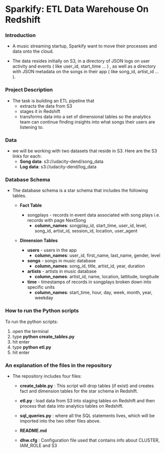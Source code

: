 # Sparkify: ETL Data Warehouse On Redshift

### Introduction

- A music streaming startup, Sparkify want to move their processes and data onto the cloud. 

- The data resides initially on S3, in a directory of JSON logs on user activity and events ( like user_id, start_time ... ) , as well as a directory with JSON metadata on the songs in their app ( like song_id, artist_id ... ).

### Project Description

- The task is building an ETL pipeline that 
    - extracts the data from S3
    - stages it in Redshift
    - transforms data into a set of dimensional tables so the analytics team can continue finding insights into what songs their users are listening to.

### Data 
- we will be working with two datasets that reside in S3. Here are the S3 links for each:
    - **Song data**: s3://udacity-dend/song_data
    - **Log data**: s3://udacity-dend/log_data


### Database Schema

- The database schema is a star schema that includes the following tables.
    - **Fact Table**
        - songplays - records in event data associated with song plays i.e. records with page NextSong 
            - **column_names**: songplay_id, start_time, user_id, level, song_id, artist_id, session_id, location, user_agent

    - **Dimension Tables**
        - **users** - users in the app
            - **column_names**: user_id, first_name, last_name, gender, level
        - **songs** - songs in music database
            - **column_names**: song_id, title, artist_id, year, duration
        - **artists** - artists in music database
            - **column_names**: artist_id, name, location, lattitude, longitude
        - **time** - timestamps of records in songplays broken down into specific units
            - **column_names**: start_time, hour, day, week, month, year, weekday


### How to run the Python scripts
To run the python scripts:
1. open the terminal 
2. type **python create_tables.py**
3. hit enter 
4. type **python etl.py**
5. hit enter 



### An explanation of the files in the repository 
- The repository includes four files:

    - **create_table.py** : This script will drop tables (if exist)  and creates fact and dimension tables for the star schema in Redshift.
    
    - **etl.py** : load data from S3 into staging tables on Redshift and then process that data into analytics tables on Redshift.
    
    - **sql_queries.py** : where all the SQL statements lives, which will be imported into the two other files above.
    
    - **README.md**
    
    - **dhw.cfg** : Configuration file used that contains info about CLUSTER, IAM_ROLE and S3
